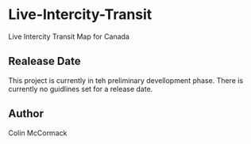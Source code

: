# Live-Intercity-Transit
Live Intercity Transit Map for Canada

## Realease Date
This project is currently in teh preliminary devellopment phase. There is currently no guidlines set for a release date.

## Author
Colin McCormack
